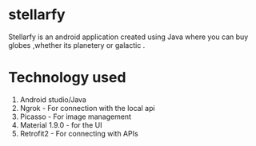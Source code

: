 # stellarfy
Stellarfy is an android application created using Java where you can buy globes ,whether its planetery or galactic .

# Technology used
1. Android studio/Java
2. Ngrok - For connection with the local api
3. Picasso - For image management
4. Material 1.9.0 - for the UI
5. Retrofit2 - For connecting with APIs
